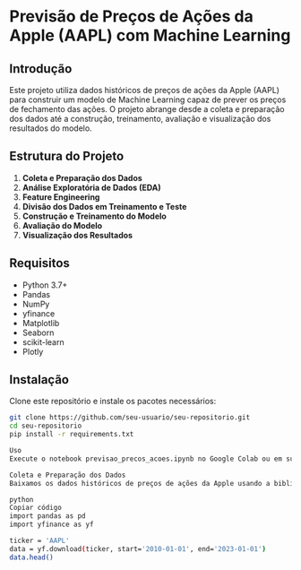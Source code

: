 # Previsão de Preços de Ações da Apple (AAPL) com Machine Learning

## Introdução
Este projeto utiliza dados históricos de preços de ações da Apple (AAPL) para construir um modelo de Machine Learning capaz de prever os preços de fechamento das ações. O projeto abrange desde a coleta e preparação dos dados até a construção, treinamento, avaliação e visualização dos resultados do modelo.

## Estrutura do Projeto
1. **Coleta e Preparação dos Dados**
2. **Análise Exploratória de Dados (EDA)**
3. **Feature Engineering**
4. **Divisão dos Dados em Treinamento e Teste**
5. **Construção e Treinamento do Modelo**
6. **Avaliação do Modelo**
7. **Visualização dos Resultados**

## Requisitos
- Python 3.7+
- Pandas
- NumPy
- yfinance
- Matplotlib
- Seaborn
- scikit-learn
- Plotly

## Instalação
Clone este repositório e instale os pacotes necessários:

```bash
git clone https://github.com/seu-usuario/seu-repositorio.git
cd seu-repositorio
pip install -r requirements.txt

Uso
Execute o notebook previsao_precos_acoes.ipynb no Google Colab ou em sua máquina local para reproduzir os resultados.

Coleta e Preparação dos Dados
Baixamos os dados históricos de preços de ações da Apple usando a biblioteca yfinance.

python
Copiar código
import pandas as pd
import yfinance as yf

ticker = 'AAPL'
data = yf.download(ticker, start='2010-01-01', end='2023-01-01')
data.head()
